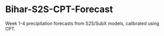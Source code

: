 # Bihar-S2S-CPT-Forecast
Week 1-4 precipitation forecasts from S2S/SubX models, calibrated using CPT.
